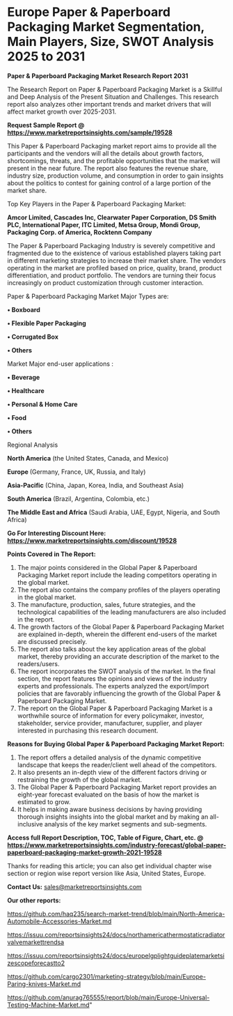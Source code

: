 # Europe Paper & Paperboard Packaging Market Segmentation, Main Players, Size, SWOT Analysis 2025 to 2031

<strong>Paper & Paperboard Packaging Market Research Report 2031</strong>

The Research Report on Paper & Paperboard Packaging Market is a Skillful and Deep Analysis of the Present Situation and Challenges. This research report also analyzes other important trends and market drivers that will affect market growth over 2025-2031.

<strong>Request Sample Report @ <a href=https://www.marketreportsinsights.com/sample/19528>https://www.marketreportsinsights.com/sample/19528</a></strong>

This Paper & Paperboard Packaging market report aims to provide all the participants and the vendors will all the details about growth factors, shortcomings, threats, and the profitable opportunities that the market will present in the near future. The report also features the revenue share, industry size, production volume, and consumption in order to gain insights about the politics to contest for gaining control of a large portion of the market share.

Top Key Players in the Paper & Paperboard Packaging Market:

<strong>Amcor Limited, Cascades Inc, Clearwater Paper Corporation, DS Smith PLC, International Paper, ITC Limited, Metsa Group, Mondi Group, Packaging Corp. of America, Rocktenn Company</strong>

The Paper & Paperboard Packaging Industry is severely competitive and fragmented due to the existence of various established players taking part in different marketing strategies to increase their market share. The vendors operating in the market are profiled based on price, quality, brand, product differentiation, and product portfolio. The vendors are turning their focus increasingly on product customization through customer interaction.

Paper & Paperboard Packaging Market Major Types are:

<strong>• Boxboard

• Flexible Paper Packaging

• Corrugated Box

• Others</strong>

Market Major end-user applications :

<strong>• Beverage

• Healthcare

• Personal & Home Care

• Food

• Others</strong>

Regional Analysis

</u><strong><b>North America</b></strong> (the United States, Canada, and Mexico)

<strong><b>Europe </b></strong>(Germany, France, UK, Russia, and Italy)

<strong><b>Asia-Pacific</b></strong> (China, Japan, Korea, India, and Southeast Asia)

<strong><b>South America</b></strong> (Brazil, Argentina, Colombia, etc.)

<strong><b>The Middle East and Africa</b></strong> (Saudi Arabia, UAE, Egypt, Nigeria, and South Africa)

<strong>Go For Interesting Discount Here: <a href=https://www.marketreportsinsights.com/discount/19528>https://www.marketreportsinsights.com/discount/19528</a></strong>

<strong>Points Covered in The Report:</strong>
<ol>
  <li>The major points considered in the Global Paper & Paperboard Packaging Market report include the leading competitors operating in the global market.</li>
  <li>The report also contains the company profiles of the players operating in the global market.</li>
  <li>The manufacture, production, sales, future strategies, and the technological capabilities of the leading manufacturers are also included in the report.</li>
  <li>The growth factors of the Global Paper & Paperboard Packaging Market are explained in-depth, wherein the different end-users of the market are discussed precisely.</li>
  <li>The report also talks about the key application areas of the global market, thereby providing an accurate description of the market to the readers/users.</li>
  <li>The report incorporates the SWOT analysis of the market. In the final section, the report features the opinions and views of the industry experts and professionals. The experts analyzed the export/import policies that are favorably influencing the growth of the Global Paper & Paperboard Packaging Market.</li>
  <li>The report on the Global Paper & Paperboard Packaging Market is a worthwhile source of information for every policymaker, investor, stakeholder, service provider, manufacturer, supplier, and player interested in purchasing this research document.</li>
</ol>
<strong>Reasons for Buying Global Paper & Paperboard Packaging Market Report:</strong>

<ol>
  <li>The report offers a detailed analysis of the dynamic competitive landscape that keeps the reader/client well ahead of the competitors.</li>
  <li>It also presents an in-depth view of the different factors driving or restraining the growth of the global market.</li>
  <li>The Global Paper & Paperboard Packaging Market report provides an eight-year forecast evaluated on the basis of how the market is estimated to grow.</li>
  <li>It helps in making aware business decisions by having providing thorough insights insights into the global market and by making an all-inclusive analysis of the key market segments and sub-segments.</li>
</ol>
<strong>Access full Report Description, TOC, Table of Figure, Chart, etc. @ <a href=https://www.marketreportsinsights.com/industry-forecast/global-paper-paperboard-packaging-market-growth-2021-19528>https://www.marketreportsinsights.com/industry-forecast/global-paper-paperboard-packaging-market-growth-2021-19528</a></strong>


Thanks for reading this article; you can also get individual chapter wise section or region wise report version like Asia, United States, Europe.

<strong>Contact Us:</strong>
sales@marketreportsinsights.com

<strong>Our other reports:</strong>

<a href=https://github.com/haq235/search-market-trend/blob/main/North-America-Automobile-Accessories-Market.md>https://github.com/haq235/search-market-trend/blob/main/North-America-Automobile-Accessories-Market.md</a>

<a href=https://issuu.com/reportsinsights24/docs/northamericathermostaticradiatorvalvemarkettrendsa>https://issuu.com/reportsinsights24/docs/northamericathermostaticradiatorvalvemarkettrendsa</a>

<a href=https://issuu.com/reportsinsights24/docs/europelgplightguideplatemarketsizescopeforecastto2>https://issuu.com/reportsinsights24/docs/europelgplightguideplatemarketsizescopeforecastto2</a>

<a href=https://github.com/cargo2301/marketing-strategy/blob/main/Europe-Paring-knives-Market.md>https://github.com/cargo2301/marketing-strategy/blob/main/Europe-Paring-knives-Market.md</a>

<a href=https://github.com/anurag765555/report/blob/main/Europe-Universal-Testing-Machine-Market.md>https://github.com/anurag765555/report/blob/main/Europe-Universal-Testing-Machine-Market.md</a>"
